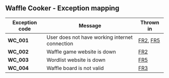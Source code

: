 
## Waffle Cooker - Exception mapping 

| Exception code | Message                                        | Thrown in                                                    |
|----------------|------------------------------------------------|--------------------------------------------------------------|
| **WC_001**     | User does not have working internet connection | [FR2](../requirements/FR2.md), [FR5](../requirements/FR5.md) |
| **WC_002**     | Waffle game website is down                    | [FR2](../requirements/FR2.md)                                |
| **WC_003**     | Wordlist website is down                       | [FR5](../requirements/FR5.md)                                |
| **WC_004**     | Waffle board is not valid                      | [FR3](../requirements/FR3.md)                                |

